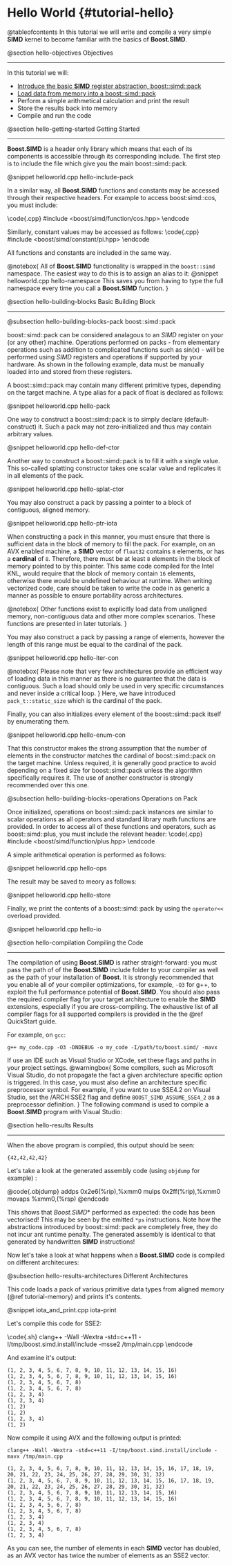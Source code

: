 Hello World {#tutorial-hello}
=========

@tableofcontents
In this tutorial we will write and compile a very simple __SIMD__ kernel
to become familiar with the basics of **Boost.SIMD**.

@section hello-objectives Objectives

-------------------------------------

In this tutorial we will:
- [Introduce the basic __SIMD__ register abstraction, boost::simd::pack](#hello-building-blocks-pack)
- [Load data from memory into a boost::simd::pack](#hello)
- Perform a simple arithmetical calculation and print the result
- Store the results back into memory
- Compile and run the code

@section hello-getting-started Getting Started

-------------------------------------
**Boost.SIMD** is a header only library which means that each of its components
is accessible through its corresponding include. The first step is to include the
file which give you the main boost::simd::pack.

@snippet helloworld.cpp hello-include-pack

In a similar way, all **Boost.SIMD** functions and constants may be accessed through
their respective headers. For example to access boost:simd::cos, you must include:

\code{.cpp}
#include <boost/simd/function/cos.hpp>
\endcode

Similarly, constant values may be accessed as follows:
\code{.cpp}
#include <boost/simd/constant/pi.hpp>
\endcode

All functions and constants are included in the same way.


@notebox{
All of **Boost.SIMD** functionality is wrapped in the `boost::simd` namespace.
The easiest way to do this is to assign an alias to it:
@snippet helloworld.cpp hello-namespace
This saves you from having to type the full namespace every time you call a
**Boost.SIMD** function.
}


@section hello-building-blocks Basic Building Block

-------------------------------------

@subsection hello-building-blocks-pack boost::simd::pack

boost::simd::pack can be considered analagous to an _SIMD_ register on your (or any other) machine.
Operations performed on packs - from elementary operations such as addition to
complicated functions such as sin(x) - will be performed using _SIMD_ registers
and operations if supported by your hardware. As shown in the following example,
data must be manually loaded into and stored from these registers.

A boost::simd::pack may contain many different primitive types, depending
on the target machine. A type alias for a pack of float is declared as follows:

@snippet helloworld.cpp hello-pack

One way to construct a boost::simd::pack is to simply declare (default-construct) it.
Such a pack may not zero-initialized and thus may contain arbitrary values.

@snippet helloworld.cpp hello-def-ctor

Another way to construct a boost::simd::pack is to fill it with a single value.
This so-called splatting constructor takes one scalar value and replicates it
in all elements of the pack.

@snippet helloworld.cpp hello-splat-ctor

You may also construct a pack by passing a pointer to a block of contiguous, aligned memory.

@snippet helloworld.cpp hello-ptr-iota

When constructing a pack in this manner, you must ensure that there is sufficient data in the block
of memory to fill the pack. For example, on an AVX enabled machine, a __SIMD__ vector of `float32`
contains `8` elements, or has a __cardinal__ of `8`. Therefore, there must be at least `8` elements
in the block of memory pointed to by this pointer. This same code compiled for the Intel KNL, would
require that the block of memory contain `16` elements, otherwise there would be undefined behaviour
at runtime. When writing vectorized code, care should be taken to write the code in as generic a manner
as possible to ensure portability across architectures.

@notebox{
Other functions exist to explicitly load data from unaligned memory, non-contiguous data
and other more complex scenarios. These functions are presented in later tutorials.
}

You may also construct a pack by passing a range of elements, however the length of this
range must be equal to the cardinal of the pack.

@snippet helloworld.cpp hello-iter-con

@notebox{
Please note that very few architectures provide an efficient way of loading
data in this manner as there is no guarantee that the data is contiguous.
Such a load should only be used in very specific circumstances and never inside
a critical loop.
}
Here, we have introduced `pack_t::static_size` which is the cardinal of the pack.

Finally, you can also initializes every element of the boost::simd::pack itself by enumerating them.

@snippet helloworld.cpp hello-enum-con

That this constructor makes the strong assumption that the number of elements
in the constructor matches the cardinal of boost::simd::pack on the target
machine. Unless required, it is generally good practice to avoid depending
on a fixed size for boost::simd::pack unless the algorithm specifically
requires it. The use of another constructor is strongly recommended
over this one.

@subsection hello-building-blocks-operations Operations on Pack

Once initialized, operations on boost::simd::pack instances are similar to scalar operations as all
operators and standard library math functions are provided. In order to access all of these functions
and operators, such as boost::simd::plus, you must include the relevant header:
\code{.cpp}
#include <boost/simd/function/plus.hpp>
\endcode

A simple arithmetical operation is performed as follows:

@snippet helloworld.cpp hello-ops

The result may be saved to meory as follows:

@snippet helloworld.cpp hello-store

Finally, we print the contents of a boost::simd::pack by using the `operator<<` overload provided.

@snippet helloworld.cpp hello-io

@section hello-compilation Compiling the Code

-------------------------------------

The compilation of using **Boost.SIMD** is rather straight-forward: you must pass the path of of the
**Boost.SIMD** include folder to your compiler as well as the path of your installation of **Boost**.
It is strongly recommended that you enable all of your compiler optimizations, for example, `-O3` for
g++, to exploit the full performance potential of **Boost.SIMD**. You should also pass the required compiler flag
for your target architecture to enable the __SIMD__ extensions, especially if you are cross-compiling.
The exhaustive list of all compiler flags for all supported compilers is provided in the the @ref QuickStart
guide.

For example, on `gcc`:

`g++ my_code.cpp -O3 -DNDEBUG -o my_code -I/path/to/boost.simd/ -mavx`

If use an IDE such as Visual Studio or XCode, set these flags and paths in
your project settings. 
@warningbox{
Some compilers, such as Microsoft Visual Studio, do not propagate the fact a given architecture specific
option is triggered. In this case, you must also define an architecture specific preprocessor symbol.
For example, if you want to use SSE4.2 on Visual Studio, set the /ARCH:SSE2 flag and
define `BOOST_SIMD_ASSUME_SSE4_2` as a preprocessor definition.
}
The following command is used to compile a **Boost.SIMD** program with Visual Studio:



@section hello-results Results

-------------------------------------

When the above program is compiled, this output should be seen:

`{42,42,42,42}`

Let's take a look at the generated assembly code (using `objdump` for example) :

@code{.objdump}
addps  0x2e6(%rip),%xmm0
mulps  0x2ff(%rip),%xmm0
movaps %xmm0,(%rsp)
@endcode

This shows that *Boost.SIMD** performed as expected: the code has been vectorised!
This may be seen by the emitted `*ps` instructions. Note how the abstractions introduced
by boost::simd::pack are completely free, they do not incur ant runtime penalty. The generated
assembly is identical to that generated by handwritten __SIMD__ instructions!

Now let's take a look at what happens when a **Boost.SIMD** code is compiled on different architecures:

@subsection hello-results-architectures Different Architectures

This code loads a pack of various primitive data types from aligned memory (@ref tutorial-memory)
and prints it's contents.

@snippet iota_and_print.cpp iota-print

Let's compile this code for SSE2:

\code{.sh}
clang++ -Wall -Wextra -std=c++11 -I/tmp/boost.simd.install/include -msse2 /tmp/main.cpp
\endcode

And examine it's output:
```
(1, 2, 3, 4, 5, 6, 7, 8, 9, 10, 11, 12, 13, 14, 15, 16)
(1, 2, 3, 4, 5, 6, 7, 8, 9, 10, 11, 12, 13, 14, 15, 16)
(1, 2, 3, 4, 5, 6, 7, 8)
(1, 2, 3, 4, 5, 6, 7, 8)
(1, 2, 3, 4)
(1, 2, 3, 4)
(1, 2)
(1, 2)
(1, 2, 3, 4)
(1, 2)
```

Now compile it using AVX and the following output is printed:
```
clang++ -Wall -Wextra -std=c++11 -I/tmp/boost.simd.install/include -mavx /tmp/main.cpp
```

```
(1, 2, 3, 4, 5, 6, 7, 8, 9, 10, 11, 12, 13, 14, 15, 16, 17, 18, 19, 20, 21, 22, 23, 24, 25, 26, 27, 28, 29, 30, 31, 32)
(1, 2, 3, 4, 5, 6, 7, 8, 9, 10, 11, 12, 13, 14, 15, 16, 17, 18, 19, 20, 21, 22, 23, 24, 25, 26, 27, 28, 29, 30, 31, 32)
(1, 2, 3, 4, 5, 6, 7, 8, 9, 10, 11, 12, 13, 14, 15, 16)
(1, 2, 3, 4, 5, 6, 7, 8, 9, 10, 11, 12, 13, 14, 15, 16)
(1, 2, 3, 4, 5, 6, 7, 8)
(1, 2, 3, 4, 5, 6, 7, 8)
(1, 2, 3, 4)
(1, 2, 3, 4)
(1, 2, 3, 4, 5, 6, 7, 8)
(1, 2, 3, 4)
```
As you can see, the number of elements in each __SIMD__ vector has doubled, as an AVX vector has twice
the number of elements as an SSE2 vector.
